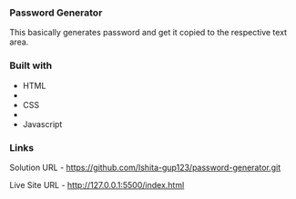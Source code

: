 ### Password Generator
This basically generates password and get it copied to the respective text area.

### Built with 
- HTML
- 
- CSS
- 
- Javascript

### Links
Solution URL - https://github.com/Ishita-gup123/password-generator.git

Live Site URL - http://127.0.0.1:5500/index.html

